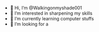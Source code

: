 - 👋 Hi, I’m @Walkingonmyshade001 
- 👀 I’m interested in sharpening my skills
- 🌱 I’m currently learning computer stuffs
- 💞️ I’m looking for a 

<!---
Walkingonmyshade001/Walkingonmyshade001 is a ✨ special ✨ repository because its `README.md` (this file) appears on your GitHub profile.
You can click the Preview link to take a look at your changes.
--->
